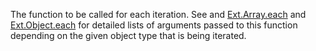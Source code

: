 The function to be called for each iteration. See and 
<a href="#!/api/Ext.Array-method-each" rel="Ext.Array-method-each" class="docClass" id="ext-gen2463">Ext.Array.each</a>
and
<a href="#!/api/Ext.Object-method-each" rel="Ext.Object-method-each" class="docClass" id="ext-gen2462">Ext.Object.each</a>
for detailed lists of arguments passed to this function depending on the given object
type that is being iterated.
